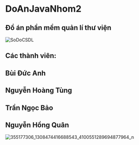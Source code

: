 # DoAnJavaNhom2
## Đồ án phần mềm quản lí thư viện
![SoDoCSDL](https://github.com/CT070303DAnh/DoAnJavaNhom2/assets/134196542/57829bef-23a8-4e3c-a659-febd69f55365)

## Các thành viên:
## Bùi Đức Anh
## Nguyễn Hoàng Tùng 
## Trần Ngọc Bảo
## Nguyễn Hồng Quân 
![355177306_1308474416688543_4100551289694877964_n](https://github.com/CT070303DAnh/DoAnJavaNhom2/assets/134196542/7080334f-e089-4a14-b959-f89c1296c11b)
